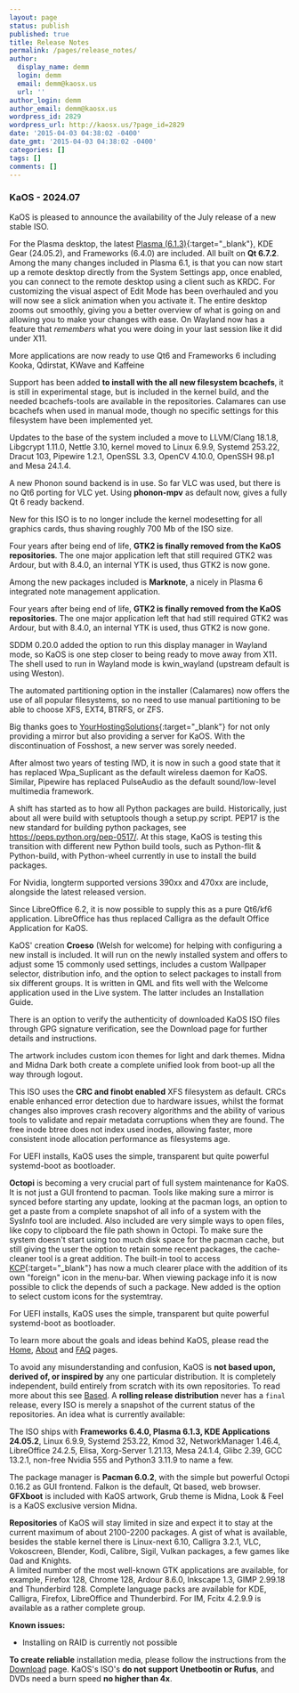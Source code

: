 ```yaml
---
layout: page
status: publish
published: true
title: Release Notes
permalink: /pages/release_notes/
author:
  display_name: demm
  login: demm
  email: demm@kaosx.us
  url: ''
author_login: demm
author_email: demm@kaosx.us
wordpress_id: 2829
wordpress_url: http://kaosx.us/?page_id=2829
date: '2015-04-03 04:38:02 -0400'
date_gmt: '2015-04-03 04:38:02 -0400'
categories: []
tags: []
comments: []
---
```


### KaOS - 2024.07

KaOS is pleased to announce the availability of the July release of a new stable ISO.

For the Plasma desktop, the latest [Plasma (6.1.3)](https://kde.org/announcements/plasma/6/6.1.0/){:target="_blank"}, KDE Gear (24.05.2), and Frameworks (6.4.0) are included. All built on **Qt 6.7.2**. Among the many changes included in Plasma 6.1, is that you can now start up a remote desktop directly from the System Settings app, once enabled, you can connect to the remote desktop using a client such as KRDC. For customizing the visual aspect of Edit Mode has been overhauled and you will now see a slick animation when you activate it. The entire desktop zooms out smoothly, giving you a better overview of what is going on and allowing you to make your changes with ease. On Wayland now has a feature that *remembers* what you were doing in your last session like it did under X11.

More applications are now ready to use Qt6 and Frameworks 6 including Kooka, Qdirstat, KWave and Kaffeine

Support has been added **to install with the all new filesystem bcachefs**, it is still in experimental stage, but is included in the kernel build, and the needed bcachefs-tools are available in the repositories.  Calamares can use bcachefs when used in manual mode, though no specific settings for this filesystem have been implemented yet.

Updates to the base of the system included a move to LLVM/Clang 18.1.8, Libgcrypt 1.11.0, Nettle 3.10, kernel moved to Linux 6.9.9, Systemd 253.22, Dracut 103, Pipewire 1.2.1, OpenSSL 3.3, OpenCV 4.10.0, OpenSSH 98.p1 and Mesa 24.1.4.

A new Phonon sound backend is in use.  So far VLC was used, but there is no Qt6 porting for VLC yet.  Using **phonon-mpv** as default now, gives a fully Qt 6 ready backend.

New for this ISO  is to no longer include the kernel modesetting for all graphics cards, thus shaving roughly 700 Mb of the ISO size.

Four years after being end of life, **GTK2 is finally removed from the KaOS repositories**.  The one major application left that still required GTK2 was Ardour, but with 8.4.0, an internal YTK is used, thus GTK2 is now gone.

Among the new packages included is **Marknote**, a nicely in Plasma 6 integrated note management application.

Four years after being end of life, **GTK2 is finally removed from the KaOS repositories**.  The one major application left that had still required GTK2 was Ardour, but with 8.4.0, an internal YTK is used, thus GTK2 is now gone.

SDDM 0.20.0 added the option to run this display manager in Wayland mode, so KaOS is one step closer to being ready to move away from X11. The shell used to run in Wayland mode is kwin_wayland (upstream default is using Weston).

The automated partitioning option in the installer (Calamares) now offers the use of all popular filesystems, so no need to use manual partitioning to be able to choose XFS, EXT4, BTRFS, or ZFS.

Big thanks goes to [YourHostingSolutions](https://yourhostingsolutions.com/){:target="_blank"} for not only providing a mirror but also providing a server for KaOS. With the discontinuation of Fosshost, a new server was sorely needed.

After almost two years of testing IWD, it is now in such a good state that it has replaced Wpa_Suplicant as the default wireless daemon for KaOS.  
Similar, Pipewire has replaced PulseAudio as the default sound/low-level multimedia framework.

A shift has started as to how all Python packages are build.  Historically, just about all were build with setuptools though a setup.py script.  PEP17 is the new standard for building python packages, see https://peps.python.org/pep-0517/.  At this stage, KaOS is testing this transition with different new Python build tools, such as Python-flit & Python-build, with Python-wheel currently in use to install the build packages.

For Nvidia, longterm supported versions 390xx and 470xx are include, alongside the latest released version.

Since LibreOffice 6.2, it is now possible to supply this as a pure Qt6/kf6 application.  LibreOffice has thus replaced Calligra as the default Office Application for KaOS.

KaOS' creation **Croeso** (Welsh for welcome) for helping with configuring a new install is included.  It will run on the newly installed system and offers to adjust some 15 commonly used settings, includes a custom Wallpaper selector, distribution info, and the option to select packages to install from six different groups.  It is written in QML and fits well with the Welcome application used in the Live system.  The latter includes an Installation Guide.

There is an option to verify the authenticity of downloaded KaOS ISO files through GPG signature verification, see the Download page for further details and instructions.

The artwork includes custom icon themes for light and dark themes. Midna and Midna Dark both create a complete unified look from boot-up all the way through logout.

This ISO uses the **CRC and finobt enabled** XFS filesystem as default. CRCs enable enhanced error detection due to hardware issues, whilst the format changes also improves crash recovery algorithms and the ability  of  various  tools to validate and repair metadata corruptions when they are found.  The  free  inode  btree does not index used inodes, allowing faster, more consistent inode allocation performance as filesystems age.

For UEFI installs, KaOS uses the simple, transparent but quite powerful systemd-boot as bootloader.

**Octopi** is becoming a very crucial part of full system maintenance for KaOS. It is not just a GUI frontend to pacman. Tools like making sure a mirror is synced before starting any update, looking at the pacman logs, an option to get a paste from a complete snapshot of all info of a system with the SysInfo tool are included. Also included are very simple ways to open files, like copy to clipboard the file path shown in Octopi. To make sure the system doesn't start using too much disk space for the pacman cache, but still giving the user the option to retain some recent packages, the cache-cleaner tool is a great addition. The built-in tool to access [KCP](https://github.com/KaOS-Community-Packages){:target="_blank"} has now a much clearer place with the addition of its own "foreign" icon in the menu-bar. When viewing package info it is now possible to click the depends of such a package. New added is the option to select custom icons for the systemtray.

For UEFI installs, KaOS uses the simple, transparent but quite powerful systemd-boot as bootloader.

To learn more about the goals and ideas behind KaOS, please read the [Home](https://kaosx.us/), [About](https://kaosx.us/about/) and [FAQ](https://kaosx.us/faq/) pages.

To avoid any misunderstanding and confusion, KaOS is **not based upon, derived of, or inspired by** any one particular distribution. It is completely independent, build entirely from scratch with its own repositories. To read more about this see [Based](https://kaosx.us/about/based/). A **rolling release distribution** never has a `final` release, every ISO is merely a snapshot of the current status of the repositories. An idea what is currently available:

The ISO ships with **Frameworks 6.4.0, Plasma 6.1.3, KDE Applications 24.05.2**, Linux 6.9.9, Systemd 253.22, Kmod 32, NetworkManager 1.46.4, LibreOffice 24.2.5, Elisa, Xorg-Server 1.21.13, Mesa 24.1.4, Glibc 2.39, GCC 13.2.1, non-free Nvidia 555 and Python3 3.11.9 to name a few.

The package manager is **Pacman 6.0.2**, with the simple but powerful Octopi 0.16.2 as GUI frontend. Falkon is the default, Qt based, web browser. **GFXboot** is included with KaOS artwork, Grub theme is Midna, Look &amp; Feel is a KaOS exclusive version Midna.

**Repositories** of KaOS will stay limited in size and expect it to stay at the current maximum of about 2100-2200 packages. A gist of what is available, besides the stable kernel there is Linux-next 6.10, Calligra 3.2.1, VLC, Vokoscreen, Blender, Kodi, Calibre, Sigil, Vulkan packages, a few games like 0ad and Knights.  
A limited number of the most well-known GTK applications are available, for example, Firefox 128, Chrome 128, Ardour 8.6.0, Inkscape 1.3, GIMP 2.99.18 and Thunderbird 128. Complete language packs are available for KDE, Calligra, Firefox, LibreOffice and Thunderbird. For IM, Fcitx 4.2.9.9 is available as a rather complete group.

**Known issues:**

 * Installing on RAID is currently not possible

**To create reliable** installation media, please follow the instructions from the [Download](https://kaosx.us/download/) page. KaOS's ISO's **do not support Unetbootin or Rufus**, and DVDs need a burn speed **no higher than 4x**.

